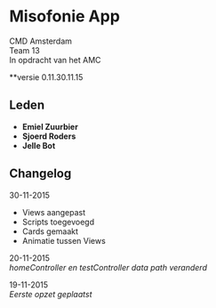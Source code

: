 Misofonie App
=================

CMD Amsterdam  
Team 13  
In opdracht van het AMC  

**versie 0.11.30.11.15

Leden
-----------
- **Emiel Zuurbier**
- **Sjoerd Roders**
- **Jelle Bot**


Changelog
-----------
30-11-2015
- Views aangepast  
- Scripts toegevoegd
- Cards gemaakt
- Animatie tussen Views

20-11-2015  
*homeController en testController data path veranderd*

19-11-2015  
*Eerste opzet geplaatst*